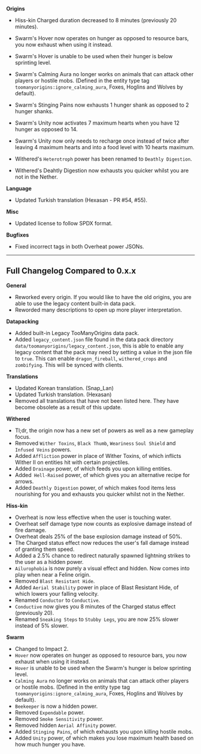 **Origins**
- Hiss-kin Charged duration decreased to 8 minutes (previously 20 minutes).

- Swarm's Hover now operates on hunger as opposed to resource bars, you now exhaust when using it instead.
- Swarm's Hover is unable to be used when their hunger is below sprinting level.
- Swarm's Calming Aura no longer works on animals that can attack other players or hostile mobs. (Defined in the entity type tag `toomanyorigins:ignore_calming_aura`, Foxes, Hoglins and Wolves by default).
- Swarm's Stinging Pains now exhausts 1 hunger shank as opposed to 2 hunger shanks.
- Swarm's Unity now activates 7 maximum hearts when you have 12 hunger as opposed to 14.
- Swarm's Unity now only needs to recharge once instead of twice after leaving 4 maximum hearts and into a food level with 10 hearts maximum.

- Withered's `Heterotroph` power has been renamed to `Deathly Digestion`.
- Withered's Deahtly Digestion now exhausts you quicker whilst you are not in the Nether.

**Language**
- Updated Turkish translation (Hexasan - PR #54, #55).

**Misc**
- Updated license to follow SPDX format.

**Bugfixes**
- Fixed incorrect tags in both Overheat power JSONs.

---

## Full Changelog Compared to 0.x.x
**General**
- Reworked every origin. If you would like to have the old origins, you are able to use the legacy content built-in data pack.
- Reworded many descriptions to open up more player interpretation.

**Datapacking**
- Added built-in Legacy TooManyOrigins data pack.
- Added `legacy_content.json` file found in the data pack directory `data/toomanyorigins/legacy_content.json`, this is able to enable any legacy content that the pack may need by setting a value in the json file to `true`. This can enable `dragon_fireball`, `withered_crops` and `zombifying`. This will be synced with clients.

**Translations**
- Updated Korean translation. (Snap_Lan)
- Updated Turkish translation. (Hexasan)
- Removed all translations that have not been listed here. They have become obsolete as a result of this update.

**Withered**
- Tl;dr, the origin now has a new set of powers as well as a new gameplay focus.
- Removed `Wither Toxins`, `Black Thumb`, `Weariness` `Soul Shield` and `Infused Veins` powers.
- Added `Affliction` power in place of Wither Toxins, of which inflicts Wither II on entities hit with certain projectiles.
- Added `Drainage` power, of which feeds you upon killing entities.
- Added` Hell-Raised` power, of which gives you an alternative recipe for arrows.
- Added `Deathly Digestion` power, of which makes food items less nourishing for you and exhausts you quicker whilst not in the Nether.

**Hiss-kin**
- Overheat is now less effective when the user is touching water.
- Overheat self damage type now counts as explosive damage instead of fire damage.
- Overheat deals 25% of the base explosion damage instead of 50%.
- The Charged status effect now reduces the user's fall damage instead of granting them speed.
- Added a 2.5% chance to redirect naturally spawned lightning strikes to the user as a hidden power.
- `Ailurophobia` is now purely a visual effect and hidden. Now comes into play when near a Feline origin.
- Removed `Blast Resistant Hide`.
- Added `Aerial Stability` power in place of Blast Resistant Hide, of which lowers your falling velocity.
- Renamed `Conductor` to `Conductive`.
- `Conductive` now gives you 8 minutes of the Charged status effect (previously 20).
- Renamed `Sneaking Steps` to `Stubby Legs`, you are now 25% slower instead of 5% slower.

**Swarm**
- Changed to Impact 2.
- `Hover` now operates on hunger as opposed to resource bars, you now exhaust when using it instead.
- `Hover` is unable to be used when the Swarm's hunger is below sprinting level. 
- `Calming Aura` no longer works on animals that can attack other players or hostile mobs. (Defined in the entity type tag `toomanyorigins:ignore_calming_aura`, Foxes, Hoglins and Wolves by default).
- `Beekeeper` is now a hidden power.
- Removed `Expendable` power.
- Removed `Smoke Sensitivity` power.
- Removed hidden `Aerial Affinity` power.
- Added `Stinging Pains`, of which exhausts you upon killing hostile mobs.
- Added `Unity` power, of which makes you lose maximum health based on how much hunger you have.